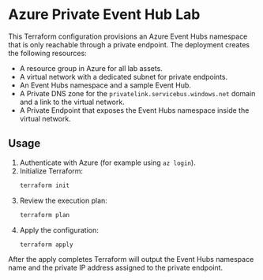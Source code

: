 # Azure Private Event Hub Lab

This Terraform configuration provisions an Azure Event Hubs namespace that is only reachable through a private endpoint.  The deployment creates the following resources:

- A resource group in Azure for all lab assets.
- A virtual network with a dedicated subnet for private endpoints.
- An Event Hubs namespace and a sample Event Hub.
- A Private DNS zone for the `privatelink.servicebus.windows.net` domain and a link to the virtual network.
- A Private Endpoint that exposes the Event Hubs namespace inside the virtual network.

## Usage

1. Authenticate with Azure (for example using `az login`).
2. Initialize Terraform:
   ```bash
   terraform init
   ```
3. Review the execution plan:
   ```bash
   terraform plan
   ```
4. Apply the configuration:
   ```bash
   terraform apply
   ```

After the apply completes Terraform will output the Event Hubs namespace name and the private IP address assigned to the private endpoint.
